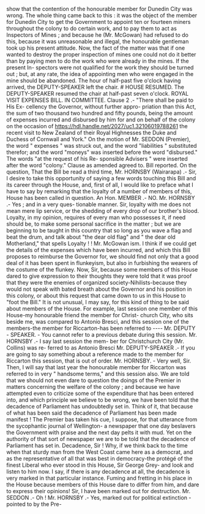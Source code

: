 show that the contention of the honourable member for Dunedin City was wrong. The whole thing came back to this : it was the object of the member for Dunedin City to get the Government to appoint ten or fourteen miners throughout the colony to do certain work, and to pay them to act as Inspectors of Mines ; and because he (Mr. McGowan) had refused to do this, because it was unreasonable and illegal, the honourable gentleman took up his present attitude. Now, the fact of the matter was that if one wanted to destroy the proper inspection of mines one could not do it better than by paying men to do the work who were already in the mines. If the present In- spectors were not qualified for the work they should be turned out ; but, at any rate, the idea of appointing men who were engaged in the mine should be abandoned. The hour of half-past five o'clock having arrived, the DEPUTY-SPEAKER left the chair. # HOUSE RESUMED. The DEPUTY-SPEAKER resumed the chair at half-past seven o'clock. ROYAL VISIT EXPENSES BILL. IN COMMITTEE. Clause 2 .- "There shall be paid to His Ex- cellency the Governor, without further appro- priation than this Act, the sum of two thousand two hundred and fifty pounds, being the amount of expenses incurred and disbursed by him for and on behalf of the colony on the occasion of https://hdl.handle.net/2027/uc1.32106019788261 the recent visit to New Zealand of their Royal Highnesses the Duke and Duchess of Cornwall and York." On the motion of Mr. SEDDON (Premier), the word " expenses " was struck out, and the word "liabilities " substituted therefor; and the word "moneys" was inserted before the word "disbursed." The words "at the request of his Re- sponsible Advisers " were inserted after the word "colony." Clause as amended agreed to. Bill reported. On the question, That the Bill be read a third time, Mr. HORNSBY (Wairarapa) .- Sir, I desire to take this opportunity of saying a few words touching this Bill and its career through the House, and, first of all, I would like to preface what I have to say by remarking that the loyalty of a number of members of this, House has been called in question. An Hon. MEMBER .- NO. Mr. HORNSBY .- Yes ; and in a very ques- tionable manner. Sir, loyalty with me does not mean mere lip service, or the shedding of every drop of our brother's blood. Loyalty, in my opinion, requires of every man who possesses it, if need should be, to make some personal sacrifice in the matter ; but we are beginning to be taught in this country that so long as you wave a flag and beat the drum, and talk about "the dear old flag" and " the dear old Motherland," that spells Loyalty ! ! Mr. McGowan ism. I think if we could get the details of the expenses which have been incurred, and which this Bill proposes to reimburse the Governor for, we should find not only that a good deal of it has been spent in flunkeyism, but also in furbishing the wearers of the costume of the flunkey. Now, Sir, because some members of this House dared to give expression to their thoughts they were told that it was proof that they were the enemies of organized society-Nihilists-because they would not speak with bated breath about the Governor and his position in this colony, or about this request that came down to us in this House to "foot the Bill." It is not unusual, I may say, for this kind of thing to be said about members of the House. For example, last session one member of this House-my honourable friend the member for Christ- church City, who sits beside me, was compared to Antonio Bresci, and this session one of the members-the member for Riccarton-has been referred to ---- Mr. DEPUTY - SPEAKER. - You cannot refer to a previous debate during this session. Mr. HORNSBY .- I say last session the mem- ber for Christchurch City (Mr. Collins) was re- ferred to as Antonio Bresci Mr. DEPUTY-SPEAKER .- If you are going to say something about a reference made to the member for Riccarton this session, that is out of order. Mr. HORNSBY. - Very well, Sir. Then, I will say that last year the honourable member for Riccarton was referred to in very " handsome terms," and this session also. We are told that we should not even dare to question the doings of the Premier in matters concerning the welfare of the colony ; and because we have attempted even to criticize some of the expenditure that has been entered into, and which principle we believe to be wrong, we have been told that the decadence of Parliament has undoubtedly set in. Think of it, that because of what has been said the decadence of Parliament has been made manifest ! The Premier bas taken his cue, I suppose, for that utterance from the sycophantic journal of Wellington- a newspaper that one day beslavers the Government with praise and the next day pelts it with mud. Yet on the authority of that sort of newspaper we are to be told that the decadence of Parliament has set in. Decadence, Sir ! Why, if we think back to the time when that sturdy man from the West Coast came here as a democrat, and as the representative of all that was best in democracy-the protégé of the finest Liberal who ever stood in this House, Sir George Grey- and look and listen to him now. I say, if there is any decadence at all, the decadence is very marked in that particular instance. Fuming and fretting in his place in the House because members of this House dare to differ from him, and dare to express their opinions! Sir, I have been marked out for destruction. Mr. SEDDON .- Oh ! Mr. HORNSBY .- Yes, marked out for political extinction - pointed to by the Pre- 